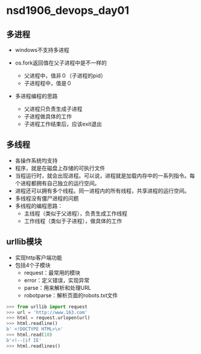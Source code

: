 # nsd1906_devops_day01

## 多进程

- windows不支持多进程
- os.fork返回值在父子进程中是不一样的
  - 父进程中，值非０（子进程的pid）
  - 子进程程中，值是０

- 多进程编程的思路
  - 父进程只负责生成子进程
  - 子进程做具体的工作
  - 子进程工作结束后，应该exit退出

## 多线程

- 各操作系统均支持
- 程序，就是在磁盘上存储的可执行文件
- 当程运行时，就会出现进程。可以说，进程就是加载内存中的一系列指令。每个进程都拥有自己独立的运行空间。
- 进程还可以拥有多个线程。同一进程内的所有线程，共享进程的运行空间。
- 多线程没有僵尸进程的问题
- 多线程的编程思路：
  - 主线程（类似于父进程），负责生成工作线程
  - 工作线程（类似于子进程），做具体的工作

## urllib模块

- 实现http客户端功能
- 包括4个子模块
  - request：最常用的模块
  - error：定义错误，实现异常
  - parse：用来解析和处理URL
  - robotparse：解析页面的robots.txt文件

```python
>>> from urllib import request
>>> url = 'http://www.163.com'
>>> html = request.urlopen(url)
>>> html.readline()
b' <!DOCTYPE HTML>\n'
>>> html.read(10)
b'<!--[if IE'
>>> html.readlines()

```











